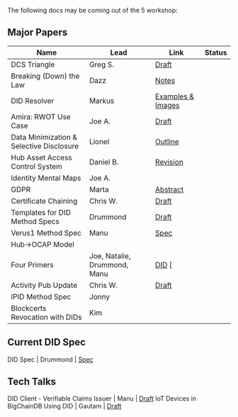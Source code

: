 The following docs may be coming out of the 
5 workshop:

## Major Papers
Name | Lead | Link | Status
---|---|---|---
DCS Triangle | Greg S. | [Draft](https://github.com/WebOfTrustInfo/rebooting-the-web-of-trust-fall2017/blob/master/draft-documents/dcs-theorem/The-DCS-Theorem.pdf)
Breaking (Down) the Law | Dazz | [Notes](https://github.com/WebOfTrustInfo/rebooting-the-web-of-trust-fall2017/tree/master/draft-documents/BreakingDownAndConnectingLawAndTech) | 
DID Resolver | Markus | [Examples & Images](https://github.com/WebOfTrustInfo/rebooting-the-web-of-trust-fall2017/tree/master/draft-documents/UniversalResolver)
Amira: RWOT Use Case | Joe A. | [Draft](https://github.com/WebOfTrustInfo/rebooting-the-web-of-trust-fall2017/blob/master/draft-documents/Amira-SSWOT-Engagement-Model.md)
Data Minimization & Selective Disclosure | Lionel | [Outline](https://github.com/WebOfTrustInfo/rebooting-the-web-of-trust-fall2017/blob/master/draft-documents/DataMinimization/Data%20Minimzation%20and%20Selective%20Disclosure.md)
Hub Asset Access Control System  | Daniel B. | [Revision](https://github.com/WebOfTrustInfo/rebooting-the-web-of-trust-fall2017/blob/master/draft-documents/DIF-Hub-Capabilities-RWOT.md)
Identity Mental Maps | Joe A. |
GDPR | Marta | [Abstract](https://github.com/WebOfTrustInfo/rebooting-the-web-of-trust-fall2017/blob/master/draft-documents/GDPR-Self-Soverign-ID)
Certificate Chaining | Chris W. | [Draft](https://github.com/WebOfTrustInfo/rebooting-the-web-of-trust-fall2017/blob/master/draft-documents/lds-obcap/lds-obcap.md)
Templates for DID Method Specs | Drummond | [Draft](https://github.com/WebOfTrustInfo/rebooting-the-web-of-trust-fall2017/blob/master/draft-documents/DID%20Method%20Spec%20Template%20Definition.md)
Verus1 Method Spec | Manu | [Spec](https://github.com/WebOfTrustInfo/rebooting-the-web-of-trust-fall2017/blob/master/draft-documents/did-method-veres-one/DID-Method-Veres-One.html)
Hub->OCAP Model |
Four Primers | Joe, Natalie, Drummond, Manu | [DID](https://github.com/WebOfTrustInfo/rebooting-the-web-of-trust-fall2017/blob/master/draft-documents/did-primer.md) [
Activity Pub Update | Chris W. | [Draft](https://github.com/WebOfTrustInfo/rebooting-the-web-of-trust-fall2017/blob/master/draft-documents/activitypub-decentralized-distributed/activitypub-decentralized-distributed.md)
IPID Method Spec | Jonny |
Blockcerts Revocation with DIDs | Kim |

## Current DID Spec

DID Spec | Drummond | [Spec](https://github.com/WebOfTrustInfo/rebooting-the-web-of-trust-fall2017/blob/master/draft-documents/did-spec/DID-Specification.html)

## Tech Talks

DID Client - Verifiable Claims Issuer | Manu | [Draft](https://github.com/WebOfTrustInfo/rebooting-the-web-of-trust-fall2017/blob/master/draft-documents/did-client-issuer/did-client-issuer.md)
IoT Devices in BigChainDB Using DID | Gautam | [Draft](https://github.com/WebOfTrustInfo/rebooting-the-web-of-trust-fall2017/blob/master/draft-documents/did%20-%20iot%20-%20bigchaindb/iot%20devices%20with%20dids%20on%20bigchaindb.md)
